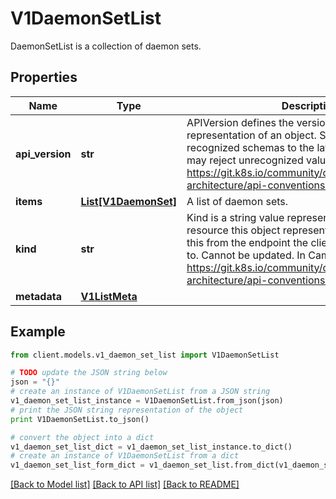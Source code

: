 # V1DaemonSetList

DaemonSetList is a collection of daemon sets.

## Properties
Name | Type | Description | Notes
------------ | ------------- | ------------- | -------------
**api_version** | **str** | APIVersion defines the versioned schema of this representation of an object. Servers should convert recognized schemas to the latest internal value, and may reject unrecognized values. More info: https://git.k8s.io/community/contributors/devel/sig-architecture/api-conventions.md#resources | [optional] 
**items** | [**List[V1DaemonSet]**](V1DaemonSet.md) | A list of daemon sets. | 
**kind** | **str** | Kind is a string value representing the REST resource this object represents. Servers may infer this from the endpoint the client submits requests to. Cannot be updated. In CamelCase. More info: https://git.k8s.io/community/contributors/devel/sig-architecture/api-conventions.md#types-kinds | [optional] 
**metadata** | [**V1ListMeta**](V1ListMeta.md) |  | [optional] 

## Example

```python
from client.models.v1_daemon_set_list import V1DaemonSetList

# TODO update the JSON string below
json = "{}"
# create an instance of V1DaemonSetList from a JSON string
v1_daemon_set_list_instance = V1DaemonSetList.from_json(json)
# print the JSON string representation of the object
print V1DaemonSetList.to_json()

# convert the object into a dict
v1_daemon_set_list_dict = v1_daemon_set_list_instance.to_dict()
# create an instance of V1DaemonSetList from a dict
v1_daemon_set_list_form_dict = v1_daemon_set_list.from_dict(v1_daemon_set_list_dict)
```
[[Back to Model list]](../README.md#documentation-for-models) [[Back to API list]](../README.md#documentation-for-api-endpoints) [[Back to README]](../README.md)


